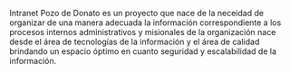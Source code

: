 Intranet Pozo de Donato es un proyecto que nace de la neceidad de organizar de una manera adecuada la información correspondiente a los procesos internos administrativos y misionales de la organización
nace desde el área de tecnologías de la información y el área de calidad brindando un espacio óptimo en cuanto seguridad y escalabilidad de la información.
